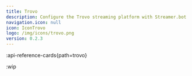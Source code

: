 ```yaml
---
title: Trovo
description: Configure the Trovo streaming platform with Streamer.bot
navigation.icon: null
icon: IconTrovo
logo: /img/icons/trovo.png
version: 0.2.3
---
```


:api-reference-cards{path=trovo}

:wip